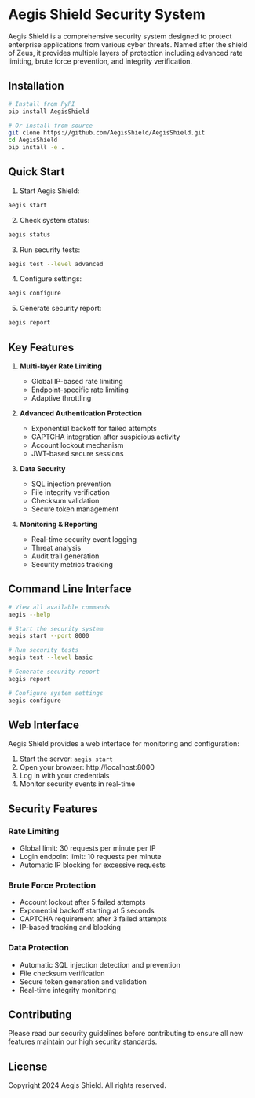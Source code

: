 # Aegis Shield Security System

Aegis Shield is a comprehensive security system designed to protect enterprise applications from various cyber threats. Named after the shield of Zeus, it provides multiple layers of protection including advanced rate limiting, brute force prevention, and integrity verification.

## Installation

```bash
# Install from PyPI
pip install AegisShield

# Or install from source
git clone https://github.com/AegisShield/AegisShield.git
cd AegisShield
pip install -e .
```

## Quick Start

1. Start Aegis Shield:
```bash
aegis start
```

2. Check system status:
```bash
aegis status
```

3. Run security tests:
```bash
aegis test --level advanced
```

4. Configure settings:
```bash
aegis configure
```

5. Generate security report:
```bash
aegis report
```

## Key Features

1. **Multi-layer Rate Limiting**
   - Global IP-based rate limiting
   - Endpoint-specific rate limiting
   - Adaptive throttling

2. **Advanced Authentication Protection**
   - Exponential backoff for failed attempts
   - CAPTCHA integration after suspicious activity
   - Account lockout mechanism
   - JWT-based secure sessions

3. **Data Security**
   - SQL injection prevention
   - File integrity verification
   - Checksum validation
   - Secure token management

4. **Monitoring & Reporting**
   - Real-time security event logging
   - Threat analysis
   - Audit trail generation
   - Security metrics tracking

## Command Line Interface

```bash
# View all available commands
aegis --help

# Start the security system
aegis start --port 8000

# Run security tests
aegis test --level basic

# Generate security report
aegis report

# Configure system settings
aegis configure
```

## Web Interface

Aegis Shield provides a web interface for monitoring and configuration:

1. Start the server: `aegis start`
2. Open your browser: http://localhost:8000
3. Log in with your credentials
4. Monitor security events in real-time

## Security Features

### Rate Limiting
- Global limit: 30 requests per minute per IP
- Login endpoint limit: 10 requests per minute
- Automatic IP blocking for excessive requests

### Brute Force Protection
- Account lockout after 5 failed attempts
- Exponential backoff starting at 5 seconds
- CAPTCHA requirement after 3 failed attempts
- IP-based tracking and blocking

### Data Protection
- Automatic SQL injection detection and prevention
- File checksum verification
- Secure token generation and validation
- Real-time integrity monitoring

## Contributing

Please read our security guidelines before contributing to ensure all new features maintain our high security standards.

## License

Copyright 2024 Aegis Shield. All rights reserved.
